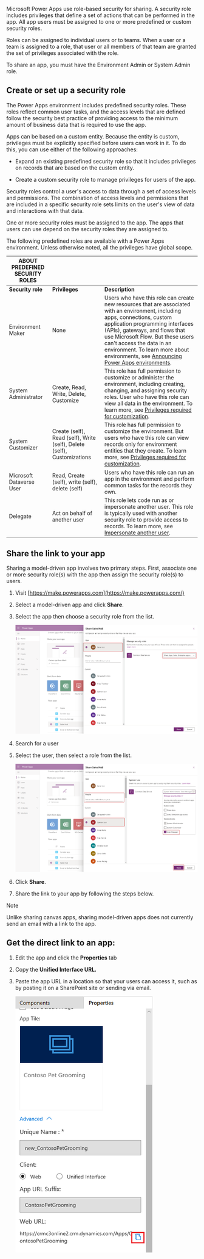 Microsoft Power Apps use role-based security for sharing. A security role
includes privileges that define a set of actions that can be performed in the
app. All app users must be assigned to one or more predefined or custom security
roles.

Roles can be assigned to individual users or to teams. When a user or a team is
assigned to a role, that user or all members of that team are granted the set of
privileges associated with the role.

To share an app, you must have the Environment Admin or System Admin role.

## Create or set up a security role

The Power Apps environment includes predefined security roles. These roles
reflect common user tasks, and the access levels that are defined follow the
security best practice of providing access to the minimum amount of business
data that is required to use the app.

Apps can be based on a custom entity. Because the entity is custom, privileges 
must be explicitly specified before users can work in it. To do this, you can use either of the following approaches:

-   Expand an existing predefined security role so that it includes privileges
    on records that are based on the custom entity.

-   Create a custom security role to manage privileges for users of the app.

Security roles control a user's access to data through a set of access levels
and permissions. The combination of access levels and permissions that are
included in a specific security role sets limits on the user's view of data and
interactions with that data.

One or more security roles must be assigned to the app. The apps that users can
use depend on the security roles they are assigned to.

The following predefined roles are available with a Power Apps environment.
Unless otherwise noted, all the privileges have global scope.

|**ABOUT PREDEFINED SECURITY ROLES**|||
|--|--|--|
| **Security role**                   | **Privileges**                                                          | **Description**                                                                                                                                                                                                                                                                                                                                                                                                           |
| Environment Maker                   | None                                                                    | Users who have this role can create new resources that are associated with an environment, including apps, connections, custom application programming interfaces (APIs), gateways, and flows that use Microsoft Flow. But these users can't access the data in an environment. To learn more about environments, see [Announcing Power Apps environments](https://powerapps.microsoft.com/blog/powerapps-environments/). |
| System Administrator                | Create, Read, Write, Delete, Customize                                  | This role has full permission to customize or administer the environment, including creating, changing, and assigning security roles. User who have this role can view all data in the environment. To learn more, see [Privileges required for customization](https://docs.microsoft.com/dynamics365/customer-engagement/customize/privileges-required-customization).                                             |
| System Customizer                   | Create (self), Read (self), Write (self), Delete (self), Customizations | This role has full permission to customize the environment. But users who have this role can view records only for environment entities that they create. To learn more, see [Privileges required for customization](https://docs.microsoft.com/dynamics365/customer-engagement/customize/privileges-required-customization).                                                                                       |
| Microsoft Dataverse User            | Read, Create (self), write (self), delete (self)                        | Users who have this role can run an app in the environment and perform common tasks for the records they own.                                                                                                                                                                                                                                                                                                             |
| Delegate                            | Act on behalf of another user                                           | This role lets code run as or impersonate another user. This role is typically used with another security role to provide access to records. To learn more, see [Impersonate another user](https://docs.microsoft.com/dynamics365/customer-engagement/developer/org-service/impersonate-another-user).                                                                                                              |

## Share the link to your app

Sharing a model-driven app involves two primary steps. First, associate one or
more security role(s) with the app then assign the security role(s) to users.

1.  Visit [https://make.powerapps.com](https://make.powerapps.com/)

2.  Select a model-driven app and click **Share**.

3.  Select the app then choose a security role from the list.

    [![Select the app and the security role](../media/share-model-driven-app.png)](../media/share-model-driven-app.png#lightbox)

4.  Search for a user

5.  Select the user, then select a role from the list.

    [![Select a role from the list](../media/share-role-user.png)](../media/share-role-user.png#lightbox)

6.  Click **Share**.

7.  Share the link to your app by following the steps below.

> [!NOTE] 
> Unlike sharing canvas apps, sharing model-driven apps does not currently send an email with a link to the app.

## Get the direct link to an app:

1.  Edit the app and click the **Properties** tab

2.  Copy the **Unified Interface URL.**

3.  Paste the app URL in a location so that your users can access it, such as by
    posting it on a SharePoint site or sending via email.

    ![Copy app URL](../media/copy-app-url.png)
